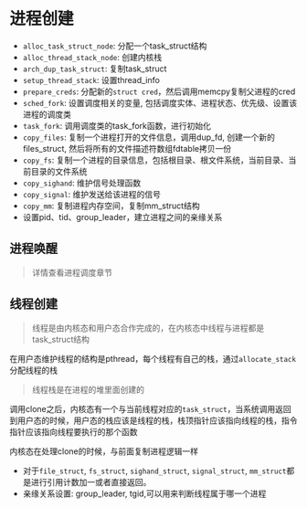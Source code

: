 # 进程创建

- `alloc_task_struct_node`: 分配一个task_struct结构
- `alloc_thread_stack_node`: 创建内核栈
- `arch_dup_task_struct`: 复制task_struct
- `setup_thread_stack`: 设置thread_info
- `prepare_creds`: 分配新的`struct cred`，然后调用memcpy复制父进程的cred
- `sched_fork`: 设置调度相关的变量, 包括调度实体、进程状态、优先级、设置该进程的调度类
- `task_fork`: 调用调度类的task_fork函数，进行初始化
- `copy_files`: 复制一个进程打开的文件信息，调用dup_fd, 创建一个新的files_struct, 然后将所有的文件描述符数组fdtable拷贝一份
- `copy_fs`: 复制一个进程的目录信息，包括根目录、根文件系统，当前目录、当前目录的文件系统
- `copy_sighand`: 维护信号处理函数
- `copy_signal`: 维护发送给该进程的信号
- `copy_mm`: 复制进程内存空间，复制mm_struct结构
- 设置pid、tid、group_leader，建立进程之间的亲缘关系

## 进程唤醒

> 详情查看进程调度章节

## 线程创建

> 线程是由内核态和用户态合作完成的，在内核态中线程与进程都是task_struct结构

在用户态维护线程的结构是pthread，每个线程有自己的栈，通过`allocate_stack`分配线程的栈

> 线程栈是在进程的堆里面创建的

调用clone之后，内核态有一个与当前线程对应的`task_struct`，当系统调用返回到用户态的时候，用户态的栈应该是线程的栈，栈顶指针应该指向线程的栈，指令指针应该指向线程要执行的那个函数

内核态在处理clone的时候，与前面复制进程逻辑一样

- 对于`file_struct`, `fs_struct`, `sighand_struct`, `signal_struct`, `mm_struct`都是进行引用计数加一或者直接返回。
- 亲缘关系设置: group_leader, tgid,可以用来判断线程属于哪一个进程